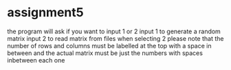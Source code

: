 # assignment5
the program will ask if you want to input 1 or 2
input 1 to generate a random matrix
input 2 to read matrix from files
when selecting 2 please note that the number of rows and columns must be labelled at the top with a space in between and the actual matrix must be just the numbers with spaces inbetween each one 
